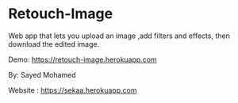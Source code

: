 # Retouch-Image

 Web app that lets you upload an image ,add filters and effects, then download the edited image.

 Demo: https://retouch-image.herokuapp.com

 By: Sayed Mohamed

 Website : https://sekaa.herokuapp.com
